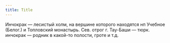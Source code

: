 ```yaml
---
title: Title
---
```


Инчокрак — лесистый холм, на вершине которого находятся нп Учебное (Белог.) и
Топловский монастырь. Сев. отрог г. Тау-Баши — тюрк. инчокрак — родник в
какой-то полости, гроте и т.д.
